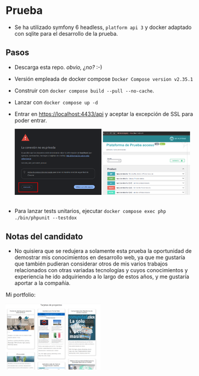 # Prueba
- Se ha utilizado symfony 6 headless, `platform api 3` y docker adaptado con sqlite para el desarrollo de la prueba.

## Pasos
- Descarga esta repo. *obvio, ¿no?* :-)
- Versión empleada de docker compose `Docker Compose version v2.35.1`
- Construir con `docker compose build --pull --no-cache`.
- Lanzar con `docker compose up -d`
- Entrar en <a href="https://localhost:4433/api" target="_blank">https://localhost:4433/api</a> y aceptar la excepción de SSL para poder entrar.

  <img src="README-assets/excepcion-ssl.png" style="width: 48%">
  <img src="README-assets/home-api.png" style="width: 48%">
  <br><br>

- Para lanzar tests unitarios, ejecutar `docker compose exec php ./bin/phpunit --testdox`

## Notas del candidato
- No quisiera que se redujera a solamente esta prueba la oportunidad de demostrar mis conocimientos en desarrollo web, ya que me gustaría que también pudieran considerar otros de mis varios trabajos relacionados con otras variadas tecnologías y cuyos conocimientos y experiencia he ido adquiriendo a lo largo de estos años, y me gustaría aportar a la compañía.

Mi portfolio:

<a href="https://www.javierleal.com/portfolio" target="_blank" title="portfolio"><img src="README-assets/tarjetas-proyectos.png" style="width: 50%" alt="portfolio"></a>